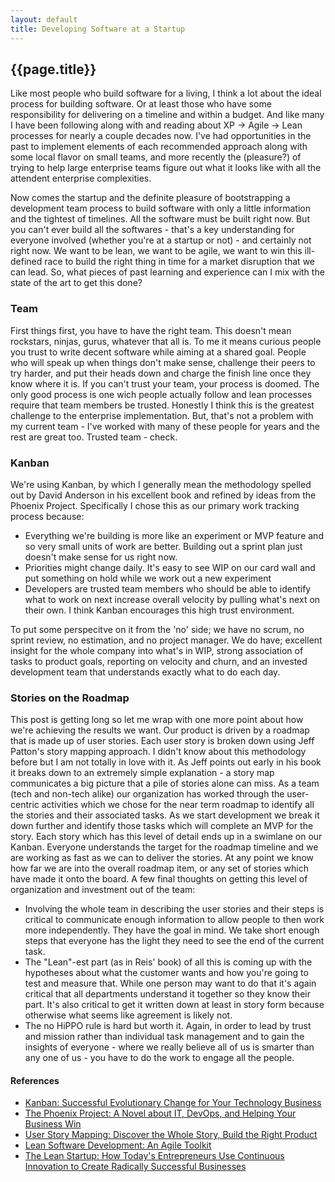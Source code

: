 ```yaml
---
layout: default
title: Developing Software at a Startup
---
```

## {{page.title}}

Like most people who build software for a living, I think a lot about the ideal process for building software. Or at least those who have some responsibility for delivering on a timeline and within a budget. And like many I have been following along with and reading about XP -> Agile -> Lean processes for nearly a couple decades now. I've had opportunities in the past to implement elements of each recommended approach along with some local flavor on small teams, and more recently the (pleasure?) of trying to help large enterprise teams figure out what it looks like with all the attendent enterprise complexities.

Now comes the startup and the definite pleasure of bootstrapping a development team process to build software with only a little information and the tightest of timelines. All the software must be built right now. But you can't ever build all the softwares - that's a key understanding for everyone involved (whether you're at a startup or not) - and certainly not right now. We want to be lean, we want to be agile, we want to win this ill-defined race to build the right thing in time for a market disruption that we can lead. So, what pieces of past learning and experience can I mix with the state of the art to get this done? 
### Team
First things first, you have to have the right team. This doesn't mean rockstars, ninjas, gurus, whatever that all is. To me it means curious people you trust to write decent software while aiming at a shared goal. People who will speak up when things don't make sense, challenge their peers to try harder, and put their heads down and charge the finish line once they know where it is. If you can't trust your team, your process is doomed. The only good process is one wich people actually follow and lean processes require that team members be trusted. Honestly I think this is the greatest challenge to the enterprise implementation. But, that's not a problem with my current team - I've worked with many of these people for years and the rest are great too. Trusted team - check.

### Kanban
We're using Kanban, by which I generally mean the methodology spelled out by David Anderson in his excellent book and refined by ideas from the Phoenix Project. Specifically I chose this as our primary work tracking process because:
- Everything we're building is more like an experiment or MVP feature and so very small units of work are better. Building out a sprint plan just doesn't make sense for us right now. 
- Priorities might change daily. It's easy to see WIP on our card wall and put something on hold while we work out a new experiment
- Developers are trusted team members who should be able to identify what to work on next increase overall velocity by pulling what's next on their own. I think Kanban encourages this high trust environment.

To put some perspecitve on it from the 'no' side; we have no scrum, no sprint review, no estimation, and no project manager. We do have; excellent insight for the whole company into what's in WIP, strong association of tasks to product goals, reporting on velocity and churn, and an invested development team that understands exactly what to do each day.

### Stories on the Roadmap
This post is getting long so let me wrap with one more point about how we're achieving the results we want. Our product is driven by a roadmap that is made up of user stories. Each user story is broken down using Jeff Patton's story mapping approach. I didn't know about this methodology before but I am not totally in love with it. As Jeff points out early in his book it breaks down to an extremely simple explanation - a story map communicates a big picture that a pile of stories alone can miss. As a team (tech and non-tech alike) our organization has worked through the user-centric activities which we chose for the near term roadmap to identify all the stories and their associated tasks. As we start development we break it down further and identify those tasks which will complete an MVP for the story. Each story which has this level of detail ends up in a swimlane on our Kanban. Everyone understands the target for the roadmap timeline and we are working as fast as we can to deliver the stories. At any point we know how far we are into the overall roadmap item, or any set of stories which have made it onto the board. 
A few final thoughts on getting this level of organization and investment out of the team:
- Involving the whole team in describing the user stories and their steps is critical to communicate enough information to allow people to then work more independently. They have the goal in mind. We take short enough steps that everyone has the light they need to see the end of the current task.
- The "Lean"-est part (as in Reis' book) of all this is coming up with the hypotheses about what the customer wants and how you're going to test and measure that. While one person may want to do that it's again critical that all departments understand it together so they know their part. It's also critical to get it written down at least in story form because otherwise what seems like agreement is likely not.
- The no HiPPO rule is hard but worth it. Again, in order to lead by trust and mission rather than individual task management and to gain the insights of everyone - where we really believe all of us is smarter than any one of us - you have to do the work to engage all the people. 

#### References
- <a target="_blank" href="https://www.amazon.com/gp/product/0984521402/ref=as_li_tl?ie=UTF8&camp=1789&creative=9325&creativeASIN=0984521402&linkCode=as2&tag=jeffgabriel-20&linkId=c959c0f3299a576a77eb08a43cc1b8ec">Kanban: Successful Evolutionary Change for Your Technology Business</a><img src="//ir-na.amazon-adsystem.com/e/ir?t=jeffgabriel-20&l=am2&o=1&a=0984521402" width="1" height="1" border="0" alt="" style="border:none !important; margin:0px !important;" />
- <a target="_blank" href="https://www.amazon.com/gp/product/0988262509/ref=as_li_tl?ie=UTF8&camp=1789&creative=9325&creativeASIN=0988262509&linkCode=as2&tag=jeffgabriel-20&linkId=36821ca81ec2e4ecaa57d2e828de0420">The Phoenix Project: A Novel about IT, DevOps, and Helping Your Business Win</a><img src="//ir-na.amazon-adsystem.com/e/ir?t=jeffgabriel-20&l=am2&o=1&a=0988262509" width="1" height="1" border="0" alt="" style="border:none !important; margin:0px !important;" />
- <a target="_blank" href="https://www.amazon.com/gp/product/1491904909/ref=as_li_tl?ie=UTF8&camp=1789&creative=9325&creativeASIN=1491904909&linkCode=as2&tag=jeffgabriel-20&linkId=708f8aad70fac0d787a7b52deefb9b9b">User Story Mapping: Discover the Whole Story, Build the Right Product</a><img src="//ir-na.amazon-adsystem.com/e/ir?t=jeffgabriel-20&l=am2&o=1&a=1491904909" width="1" height="1" border="0" alt="" style="border:none !important; margin:0px !important;" />
- <a target="_blank" href="https://www.amazon.com/gp/product/0321150783/ref=as_li_tl?ie=UTF8&camp=1789&creative=9325&creativeASIN=0321150783&linkCode=as2&tag=jeffgabriel-20&linkId=324ec651a72c0763d269e68c2b0a5c23">Lean Software Development: An Agile Toolkit</a><img src="//ir-na.amazon-adsystem.com/e/ir?t=jeffgabriel-20&l=am2&o=1&a=0321150783" width="1" height="1" border="0" alt="" style="border:none !important; margin:0px !important;" />
- <a target="_blank" href="https://www.amazon.com/gp/product/0307887898/ref=as_li_tl?ie=UTF8&camp=1789&creative=9325&creativeASIN=0307887898&linkCode=as2&tag=jeffgabriel-20&linkId=355634d22a0b7eaf57d012f5fa407c3b">The Lean Startup: How Today's Entrepreneurs Use Continuous Innovation to Create Radically Successful Businesses</a><img src="//ir-na.amazon-adsystem.com/e/ir?t=jeffgabriel-20&l=am2&o=1&a=0307887898" width="1" height="1" border="0" alt="" style="border:none !important; margin:0px !important;" />